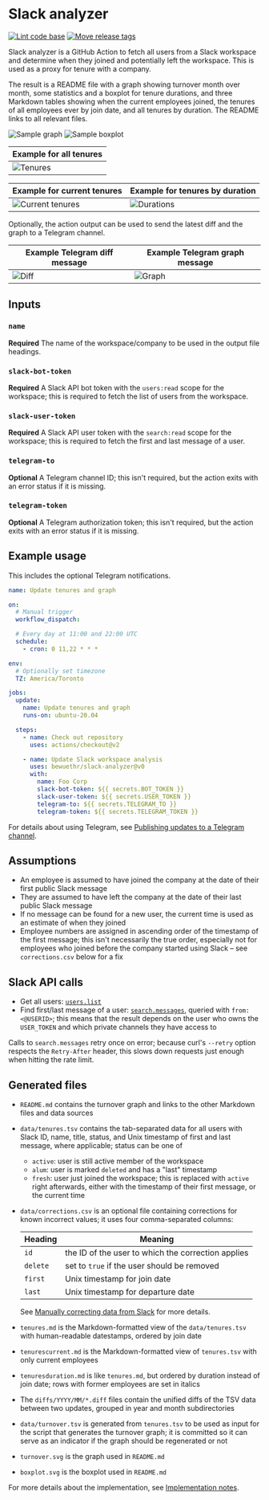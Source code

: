# Slack analyzer

[![Lint code base][lintbadge]][lintworkflow]
[![Move release tags][tagbadge]][tagworkflow]

[lintbadge]:    <https://github.com/bewuethr/slack-analyzer/actions/workflows/linter.yml/badge.svg>
[lintworkflow]: <https://github.com/bewuethr/slack-analyzer/actions/workflows/linter.yml>
[tagbadge]:     <https://github.com/bewuethr/slack-analyzer/actions/workflows/releasetracker.yml/badge.svg>
[tagworkflow]:  <https://github.com/bewuethr/slack-analyzer/actions/workflows/releasetracker.yml>

Slack analyzer is a GitHub Action to fetch all users from a Slack workspace and
determine when they joined and potentially left the workspace. This is used as
a proxy for tenure with a company.

The result is a README file with a graph showing turnover month over month,
some statistics and a boxplot for tenure durations, and three Markdown tables
showing when the current employees joined, the tenures of all employees ever by
join date, and all tenures by duration. The README links to all relevant files.

![Sample graph](img/example-graph.svg)
![Sample boxplot](img/example-boxplot.svg)

| Example for all tenures             |
| ----------------------------------- |
| ![Tenures](img/example-tenures.png) |

| Example for current tenures                         | Example for tenures by duration                |
|---------------------------------------------------- | ---------------------------------------------- |
| ![Current tenures](img/example-tenures-current.png) | ![Durations](img/example-tenures-duration.png) |

Optionally, the action output can be used to send the latest diff and the graph
to a Telegram channel.

| Example Telegram diff message          | Example Telegram graph message           |
| -------------------------------------- | ---------------------------------------- |
| ![Diff](img/example-telegram-diff.png) | ![Graph](img/example-telegram-graph.png) |

## Inputs

### `name`

**Required** The name of the workspace/company to be used in the output file
headings.

### `slack-bot-token`

**Required** A Slack API bot token with the `users:read` scope for the
workspace; this is required to fetch the list of users from the workspace.

### `slack-user-token`

**Required** A Slack API user token with the `search:read` scope for the
workspace; this is required to fetch the first and last message of a user.

### `telegram-to`

**Optional** A Telegram channel ID; this isn't required, but the action exits
with an error status if it is missing.

### `telegram-token`

**Optional** A Telegram authorization token; this isn't required, but the
action exits with an error status if it is missing.

## Example usage

This includes the optional Telegram notifications.

```yaml
name: Update tenures and graph

on:
  # Manual trigger
  workflow_dispatch:

  # Every day at 11:00 and 22:00 UTC
  schedule:
    - cron: 0 11,22 * * *

env:
  # Optionally set timezone
  TZ: America/Toronto

jobs:
  update:
    name: Update tenures and graph
    runs-on: ubuntu-20.04

  steps:
    - name: Check out repository
      uses: actions/checkout@v2

    - name: Update Slack workspace analysis
      uses: bewuethr/slack-analyzer@v0
      with:
        name: Foo Corp
        slack-bot-token: ${{ secrets.BOT_TOKEN }}
        slack-user-token: ${{ secrets.USER_TOKEN }}
        telegram-to: ${{ secrets.TELEGRAM_TO }}
        telegram-token: ${{ secrets.TELEGRAM_TOKEN }}
```

For details about using Telegram, see [Publishing updates to a Telegram
channel][1].

[1]: <docs/telegram.md>

## Assumptions

- An employee is assumed to have joined the company at the date of their first
  public Slack message
- They are assumed to have left the company at the date of their last public
  Slack message
- If no message can be found for a new user, the current time is used as an
  estimate of when they joined
- Employee numbers are assigned in ascending order of the timestamp of the
  first message; this isn't necessarily the true order, especially not for
  employees who joined before the company started using Slack &ndash; see
  `corrections.csv` below for a fix

## Slack API calls

- Get all users: [`users.list`][2]
- Find first/last message of a user: [`search.messages`][3], queried with
  `from:<@USERID>`; this means that the result depends on the user who owns the
  `USER_TOKEN` and which private channels they have access to

Calls to `search.messages` retry once on error; because curl's `--retry` option
respects the `Retry-After` header, this slows down requests just enough when
hitting the rate limit.

[2]: <https://api.slack.com/methods/users.list>
[3]: <https://api.slack.com/methods/search.messages>

## Generated files

- `README.md` contains the turnover graph and links to the other Markdown files
  and data sources
- `data/tenures.tsv` contains the tab-separated data for all users with Slack
  ID, name, title, status, and Unix timestamp of first and last message, where
  applicable; status can be one of
  - `active`: user is still active member of the workspace
  - `alum`: user is marked `deleted` and has a "last" timestamp
  - `fresh`: user just joined the workspace; this is replaced with `active`
    right afterwards, either with the timestamp of their first message, or the
    current time
- `data/corrections.csv` is an optional file containing corrections for known
  incorrect values; it uses four comma-separated columns:

  | Heading  | Meaning                                            |
  | -------- | -------------------------------------------------- |
  | `id`     | the ID of the user to which the correction applies |
  | `delete` | set to `true` if the user should be removed        |
  | `first`  | Unix timestamp for join date                       |
  | `last`   | Unix timestamp for departure date                  |

  See [Manually correcting data from Slack][4] for more details.

- `tenures.md` is the Markdown-formatted view of the `data/tenures.tsv` with
  human-readable datestamps, ordered by join date
- `tenurescurrent.md` is the Markdown-formatted view of `tenures.tsv` with only
  current employees
- `tenuresduration.md` is like `tenures.md`, but ordered by duration instead of
  join date; rows with former employees are set in italics
- The `diffs/YYYY/MM/*.diff` files contain the unified diffs of the TSV data
  between two updates, grouped in year and month subdirectories
- `data/turnover.tsv` is generated from `tenures.tsv` to be used as input for
  the script that generates the turnover graph; it is committed so it can serve
  as an indicator if the graph should be regenerated or not
- `turnover.svg` is the graph used in `README.md`
- `boxplot.svg` is the boxplot used in `README.md`

For more details about the implementation, see [Implementation notes][5].

[4]: <docs/corrections.md>
[5]: <docs/implementation.md>
